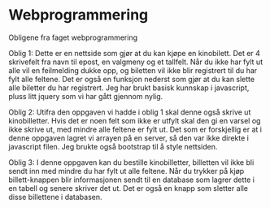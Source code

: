 # Webprogrammering
Obligene fra faget webprogrammering

Oblig 1:
Dette er en nettside som gjør at du kan kjøpe en kinobilett. Det er 4 skrivefelt fra navn til epost, en valgmeny og et tallfelt. Når du ikke har fylt ut alle vil en feilmelding dukke opp, og biletten vil ikke blir registrert til du har fylt alle feltene. Det er også en funksjon nederst som gjør at du kan slette alle biletter du har registrert. Jeg har brukt basisk kunnskap i javascript, pluss litt jquery som vi har gått gjennom nylig.

Oblig 2:
Utifra den oppgaven vi hadde i oblig 1 skal denne også skrive ut kinobilletter. Hvis det er noen felt som ikke er utfylt skal den gi en varsel og ikke skrive ut, med mindre alle feltene er fylt ut. Det som er forskjellig er at i denne oppgaven lagret vi arrayen på en server, så den var ikke direkte i javascript filen. Jeg brukte også bootstrap til å style nettsiden.

Oblig 3:
I denne oppgaven kan du bestille kinobilletter, billetten vil ikke bli sendt inn med mindre du har fylt ut alle feltene. Når du trykker på kjøp billett-knappen blir informasjonen sendt til en database som lagrer dette i en tabell og senere skriver det ut. Det er også en knapp som sletter alle disse billettene i databasen.
